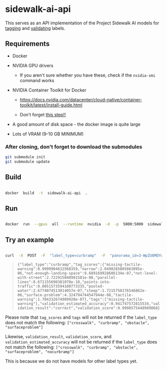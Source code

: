 
# sidewalk-ai-api

  

This serves as an API implementation of the Project Sidewalk AI models for [tagging](https://huggingface.co/projectsidewalk/sidewalk-tagger-ai-models) and [validating](https://huggingface.co/collections/johnomeara/project-sidewalk-validator-ai-models-6795e885c35b60799b034003) labels.

  

## Requirements

- Docker

- NVIDIA GPU drivers

	- If you aren't sure whether you have these, check if the `nvidia-smi` command works

- NVIDIA Container Toolkit for Docker

	- https://docs.nvidia.com/datacenter/cloud-native/container-toolkit/latest/install-guide.html

	- Don't forget [this step!!](https://docs.nvidia.com/datacenter/cloud-native/container-toolkit/latest/install-guide.html#configuring-docker)

- A good amount of disk space - the docker image is quite large
- Lots of VRAM (9-10 GB MINIMUM)

### After cloning, don't forget to download the submodules
```bash
git submodule init
git submodule update
```

## Build

```bash

docker  build  -t  sidewalk-ai-api  .

```

## Run
```bash

docker  run  --gpus  all  --runtime  nvidia  -d  -p  5000:5000  sidewalk-ai-api

```

  

## Try an example

```bash

curl  -X  POST  -F  "label_type=curbramp"  -F  "panorama_id=3-WpZU8MDYwe_9edeLw30w"  -F  "x=0.18981933593"  -F  "y=0.63134765625"  http://127.0.0.1:5000/process

```

>  ```{"label_type":"curbramp","tag_scores":{"missing-tactile-warning":0.9999904632568359,"narrow":2.0490285805863095e-06,"not-enough-landing-space":9.689169928606134e-07,"not-level-with-street":2.722915048991581e-08,"parallel-lines":8.671155690381078e-18,"points-into-traffic":0.0051573594100773335,"pooled-water":2.6774074513014057e-07,"steep":1.7215750176546862e-06,"surface-problem":4.324794744547944e-08,"tactile-warning":1.704332674989928e-07},"tags":["missing-tactile-warning"],"validation_estimated_accuracy":0.941747572815534,"validation_result":"correct","validation_score":0.9998575448989868} ```

Please note that `tag_scores` and `tags` will not be returned if the `label_type` does not match the following:
`["crosswalk", "curbramp", "obstacle", "surfaceproblem"]`

Likewise, `validation_result`, `validation_score`, and `validation_estimated_accuracy` will not be returned if the `label_type` does not match the following:
`["crosswalk", "curbramp", "obstacle", "surfaceproblem", "nocurbramp"]`

This is because we do not have models for other label types yet.